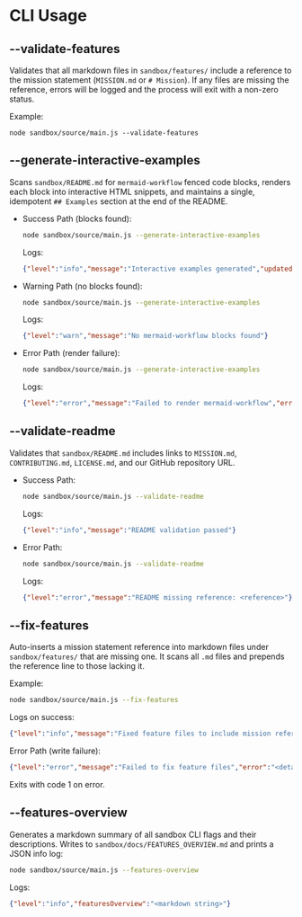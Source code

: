 # CLI Usage

## --validate-features

Validates that all markdown files in `sandbox/features/` include a reference to the mission statement (`MISSION.md` or `# Mission`).
If any files are missing the reference, errors will be logged and the process will exit with a non-zero status.

Example:

```
node sandbox/source/main.js --validate-features
```

## --generate-interactive-examples

Scans `sandbox/README.md` for ```mermaid-workflow``` fenced code blocks, renders each block into interactive HTML snippets, and maintains a single, idempotent `## Examples` section at the end of the README.

- Success Path (blocks found):
  ```bash
  node sandbox/source/main.js --generate-interactive-examples
  ```
  Logs:
  ```json
  {"level":"info","message":"Interactive examples generated","updatedBlocks":<number>}
  ```

- Warning Path (no blocks found):
  ```bash
  node sandbox/source/main.js --generate-interactive-examples
  ```
  Logs:
  ```json
  {"level":"warn","message":"No mermaid-workflow blocks found"}
  ```

- Error Path (render failure):
  ```bash
  node sandbox/source/main.js --generate-interactive-examples
  ```
  Logs:
  ```json
  {"level":"error","message":"Failed to render mermaid-workflow","error":"<details>"}
  ```

## --validate-readme

Validates that `sandbox/README.md` includes links to `MISSION.md`, `CONTRIBUTING.md`, `LICENSE.md`, and our GitHub repository URL.

- Success Path:
  ```bash
  node sandbox/source/main.js --validate-readme
  ```
  Logs:
  ```json
  {"level":"info","message":"README validation passed"}
  ```

- Error Path:
  ```bash
  node sandbox/source/main.js --validate-readme
  ```
  Logs:
  ```json
  {"level":"error","message":"README missing reference: <reference>"}
  ```

## --fix-features

Auto-inserts a mission statement reference into markdown files under `sandbox/features/` that are missing one. It scans all `.md` files and prepends the reference line to those lacking it.

Example:

```bash
node sandbox/source/main.js --fix-features
```

Logs on success:
```json
{"level":"info","message":"Fixed feature files to include mission reference","filesModified":["file1.md"]}
```

Error Path (write failure):
```json
{"level":"error","message":"Failed to fix feature files","error":"<details>"}
```

Exits with code 1 on error.

## --features-overview

Generates a markdown summary of all sandbox CLI flags and their descriptions. Writes to `sandbox/docs/FEATURES_OVERVIEW.md` and prints a JSON info log:

```bash
node sandbox/source/main.js --features-overview
```

Logs:
```json
{"level":"info","featuresOverview":"<markdown string>"}
```
